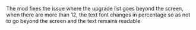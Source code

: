 The mod fixes the issue where the upgrade list goes beyond the screen, when there are more than 12, the text font changes in percentage so as not to go beyond the screen and the text remains readable
